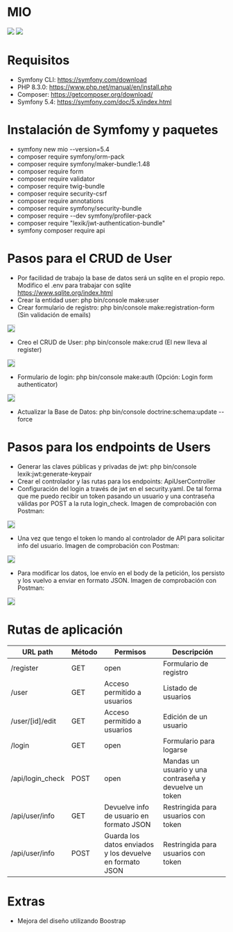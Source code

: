 # MIO

<img src="https://jorgebenitezlopez.com/github/symfony.jpg">
<img src="https://img.shields.io/static/v1?label=PHP&message=Symfony&color=green">

# Requisitos

- Symfony CLI: https://symfony.com/download
- PHP 8.3.0: https://www.php.net/manual/en/install.php
- Composer: https://getcomposer.org/download/
- Symfony 5.4: https://symfony.com/doc/5.x/index.html

# Instalación de Symfomy y paquetes

- symfony new mio --version=5.4
- composer require symfony/orm-pack
- composer require symfony/maker-bundle:1.48
- composer require form
- composer require validator
- composer require twig-bundle 
- composer require security-csrf 
- composer require annotations
- composer require symfony/security-bundle
- composer require --dev symfony/profiler-pack 
- composer require "lexik/jwt-authentication-bundle"
- symfony composer require api

# Pasos para el CRUD de User

- Por facilidad de trabajo la base de datos será un sqlite en el propio repo. Modifico el .env para trabajar con sqlite https://www.sqlite.org/index.html
- Crear la entidad user: php bin/console make:user
- Crear formulario de registro: php bin/console make:registration-form (Sin validación de emails)
<img src="https://jorgebenitezlopez.com/github/register.png" style="border: 1px solid #ccc;">

- Creo el CRUD de User: php bin/console make:crud (El new lleva al register)
<img src="https://jorgebenitezlopez.com/github/CRUD.png" style="border: 1px solid #ccc;">

- Formulario de login: php bin/console make:auth (Opción: Login form authenticator)
<img src="https://jorgebenitezlopez.com/github/login.png" style="border: 1px solid #ccc;">

- Actualizar la Base de Datos: php bin/console doctrine:schema:update --force

# Pasos para los endpoints de Users

- Generar las claves públicas y privadas de jwt: php bin/console lexik:jwt:generate-keypair
- Crear el controlador y las rutas para los endpoints: ApiUserController
- Configuración del login a través de jwt en el security.yaml. De tal forma que me puedo recibir un token pasando un usuario y una contraseña válidas por POST a la ruta login_check. Imagen de comprobación con Postman:
<img src="https://jorgebenitezlopez.com/github/api-login.png" style="border: 1px solid #ccc;">

- Una vez que tengo el token lo mando al controlador de API para solicitar info del usuario. Imagen de comprobación con Postman:
<img src="https://jorgebenitezlopez.com/github/api-info.png" style="border: 1px solid #ccc;">

- Para modificar los datos, loe envío en el body de la petición, los persisto y los vuelvo a enviar en formato JSON. Imagen de comprobación con Postman:
<img src="https://jorgebenitezlopez.com/github/api-update.png" style="border: 1px solid #ccc;">

# Rutas de aplicación

| URL path           | Método | Permisos                           | Descripción                          |
|---------------------|--------|------------------------------------|--------------------------------------|
| /register          | GET    | open                               | Formulario de registro               |
| /user              | GET    | Acceso permitido a usuarios        | Listado de usuarios                  |
| /user/[id]/edit    | GET    | Acceso permitido a usuarios        | Edición de un usuario                |
| /login             | GET    | open                               | Formulario para logarse               |
| /api/login_check   | POST   | open                               | Mandas un usuario y una contraseña y devuelve un token |
| /api/user/info     | GET    | Devuelve info de usuario en formato JSON | Restringida para usuarios con token |
| /api/user/info     | POST   | Guarda los datos enviados y los devuelve en formato JSON | Restringida para usuarios con token |


# Extras

- Mejora del diseño utilizando Boostrap
